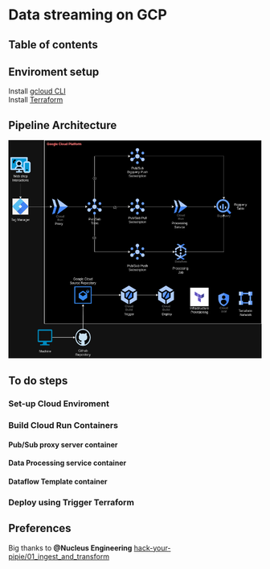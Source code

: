 # Data streaming on GCP  

## Table of contents  
<!-- Create the table of content -->

## Enviroment setup  

Install [gcloud CLI](https://cloud.google.com/sdk/docs/install)  
Install [Terraform](https://developer.hashicorp.com/terraform/tutorials/aws-get-started/install-cli)  
  
## Pipeline Architecture  

![Architect](images/koi-stream-architect.png)  

## To do steps  

### Set-up Cloud Enviroment  
  
### Build Cloud Run Containers
  
#### Pub/Sub proxy server container  
  
#### Data Processing service container  

#### Dataflow Template container  
  
### Deploy using Trigger Terraform  

## Preferences  

Big thanks to **@Nucleus Engineering** [hack-your-pipie/01_ingest_and_transform](https://github.com/NucleusEngineering/hack-your-pipe/tree/main/01_ingest_and_transform)  

